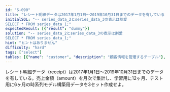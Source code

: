 ```yaml
---
id: "S-090"
title: "レシート明細データは2017年1月1日〜2019年10月31日までのデータを有している"
initialSQL: "-- series_data_2とseries_data_3の表示は割愛
SELECT * FROM series_data_1;"
expectedResult: [{"result": "dummy"}]
solution: "-- series_data_2とseries_data_3の表示は割愛
SELECT * FROM series_data_1;"
hint: "ヒントはありません"
difficulty: "hard"
tags: ["select"]
tables: [{"name": "customer", "description": "顧客情報を管理するテーブル"}, {"name": "receipt", "description": "レシート明細データを管理するテーブル"}, {"name": "store", "description": "店舗情報を管理するテーブル"}, {"name": "product", "description": "商品情報を管理するテーブル"}, {"name": "category", "description": "カテゴリ情報を管理するテーブル"}]
---
```


レシート明細データ（receipt）は2017年1月1日〜2019年10月31日までのデータを有している。売上金額（amount）を月次で集計し、学習用に12ヶ月、テスト用に6ヶ月の時系列モデル構築用データを3セット作成せよ。